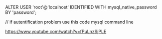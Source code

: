 ALTER USER 'root'@'localhost' IDENTIFIED WITH mysql_native_password BY 'password';

// if autentification problem use this code mysql command line



https://www.youtube.com/watch?v=fPuLnzSjPLE
